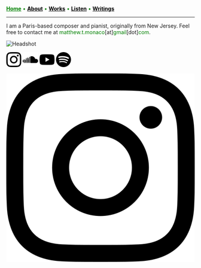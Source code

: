 <a href="/" style="color: green">**Home**</a> <a style="color: green"> • </a> <a href="/about" style="color: black">**About**</a> <a style="color: green"> • </a> <a href="/works" style="color: black">**Works**</a> <a style="color: green"> • </a> <a href="/listen" style="color: black">**Listen**</a> <a style="color: green"> • </a> <a href="/writings" style="color: black">**Writings**</a>

***

I am a Paris-based composer and pianist, originally from New Jersey. Feel free to contact me at <a style="color: green">matthew.t.monaco</a>[at]<a style="color: green">gmail</a>[dot]<a style="color: green">com</a>.

![Headshot](IMG_9929_0.jpg)

<img src="instagram.png" alt="Alt Text" style="width:8%; height:auto;"> <img src="soundcloud.png" alt="Alt Text" style="width:8%; height:auto;"> <img src="youtube.png" alt="Alt Text" style="width:8%; height:auto;"> <img src="spotify.png" alt="Alt Text" style="width:8%; height:auto;">

[![instagram](instagram.png)](https://www.instagram.com/matthew.t.monaco)

